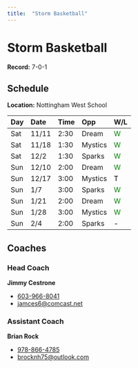 ```yaml
---
title:  "Storm Basketball"
---
```

# Storm Basketball

**Record:** 7-0-1

## Schedule

**Location:** Nottingham West School

|Day    | Date | Time | Opp | W/L |
|:------|:-----|:-----|:------|:----|
| Sat   |11/11 |2:30  |Dream  | <span style="color:green">W</span>  |
| Sat   |11/18 |1:30  |Mystics| <span style="color:green">W</span>  |
| Sat   |12/2  |1:30  |Sparks | <span style="color:green">W</span>  |
| Sun   |12/10 |2:00  |Dream  | <span style="color:green">W</span>  |
| Sun   |12/17 |3:00  |Mystics| <span style="color:black">T</span>  |
| Sun   |1/7   |3:00  |Sparks | <span style="color:green">W</span>  |
| Sun   |1/21  |2:00  |Dream  | <span style="color:green">W</span>  |
| Sun   |1/28  |3:00  |Mystics| <span style="color:green">W</span>  |
| Sun   |2/4   |2:00  |Sparks | <span style="color:black">-</span>  |

## Coaches
### Head Coach
**Jimmy Cestrone**
* [603-966-8041](tel:+1-603-966-8041)
* [jamces6@comcast.net](mailto:jamces6@comcast.net)

### Assistant Coach
**Brian Rock**
* [978-866-4785](tel:+1-978-866-4785)
* [brocknh75@outlook.com](mailto:brocknh75@outlook.com)
